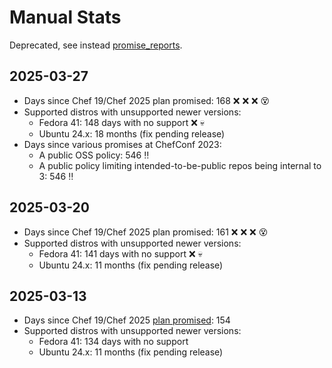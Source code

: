 # Manual Stats

Deprecated, see instead [promise_reports](../promise_reports).

## 2025-03-27

* Days since Chef 19/Chef 2025 plan promised: 168 :x: :x: :x: :dizzy_face:
* Supported distros with unsupported newer versions:
   * Fedora 41: 148 days with no support :x: :skull:
   * Ubuntu 24.x: 18 months (fix pending release)
* Days since various promises at ChefConf 2023:
   * A public OSS policy: 546 :bangbang:
   * A public policy limiting intended-to-be-public repos being internal
     to 3: 546 :bangbang:

## 2025-03-20

* Days since Chef 19/Chef 2025 plan promised: 161 :x: :x: :x: :dizzy_face:
* Supported distros with unsupported newer versions:
   * Fedora 41: 141 days with no support :x: :skull:
   * Ubuntu 24.x: 11 months (fix pending release)

## 2025-03-13

* Days since Chef 19/Chef 2025 [plan
  promised](https://chefcommunity.slack.com/archives/C042KK33E8K/p1728592670616079):
  154
* Supported distros with unsupported newer versions:
   * Fedora 41: 134 days with no support
   * Ubuntu 24.x: 11 months (fix pending release)
